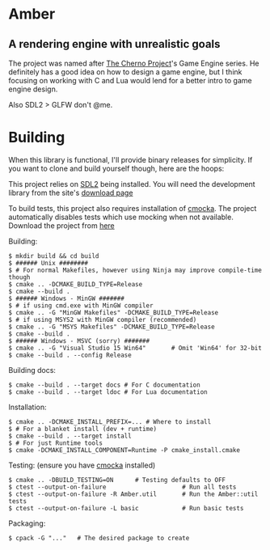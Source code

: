 # Amber
## A rendering engine with unrealistic goals

The project was named after [The Cherno Project](https://www.youtube.com/user/TheChernoProject)'s
Game Engine series. He definitely has a good idea on how to design a game engine,
but I think focusing on working with C and Lua would lend for a better intro to
game engine design.

Also SDL2 > GLFW don't @me.

# Building
When this library is functional, I'll provide binary releases for simplicity.
If you want to clone and build yourself though, here are the hoops:

This project relies on [SDL2](https://www.libsdl.org/) being installed.
You will need the development library from the site's [download page](https://www.libsdl.org/download-2.0.php)

To build tests, this project also requires installation of [cmocka](https://cmocka.org/).
The project automatically disables tests which use mocking when not available.
Download the project from [here](https://cmocka.org/files/1.1/)


Building:

    $ mkdir build && cd build
    $ ###### Unix ########
    $ # For normal Makefiles, however using Ninja may improve compile-time though
    $ cmake .. -DCMAKE_BUILD_TYPE=Release
    $ cmake --build .
    $ ###### Windows - MinGW #######
    $ # if using cmd.exe with MinGW compiler
    $ cmake .. -G "MinGW Makefiles" -DCMAKE_BUILD_TYPE=Release
    $ # if using MSYS2 with MinGW compiler (recommended)
    $ cmake .. -G "MSYS Makefiles" -DCMAKE_BUILD_TYPE=Release
    $ cmake --build .
    $ ###### Windows - MSVC (sorry) #######
    $ cmake .. -G "Visual Studio 15 Win64"       # Omit 'Win64' for 32-bit
    $ cmake --build . --config Release

Building docs:

    $ cmake --build . --target docs # For C documentation
    $ cmake --build . --target ldoc # For Lua documentation

Installation:

    $ cmake .. -DCMAKE_INSTALL_PREFIX=... # Where to install
    $ # For a blanket install (dev + runtime)
    $ cmake --build . --target install
    $ # For just Runtime tools
    $ cmake -DCMAKE_INSTALL_COMPONENT=Runtime -P cmake_install.cmake

Testing: (ensure you have [cmocka](https://cmocka.org/) installed)

    $ cmake .. -DBUILD_TESTING=ON      # Testing defaults to OFF
    $ ctest --output-on-failure                     # Run all tests
    $ ctest --output-on-failure -R Amber.util       # Run the Amber::util tests
    $ ctest --output-on-failure -L basic            # Run basic tests

Packaging:

    $ cpack -G "..."   # The desired package to create

